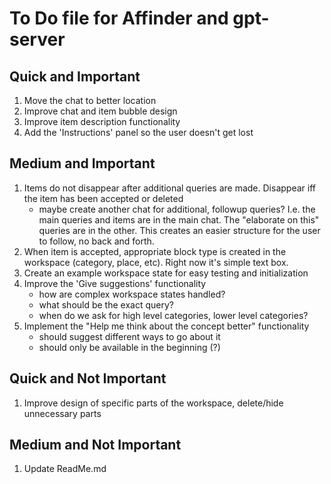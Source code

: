 # To Do file for Affinder and gpt-server

## Quick and Important
1. Move the chat to better location
2. Improve chat and item bubble design
3. Improve item description functionality
4. Add the 'Instructions' panel so the user doesn't get lost


## Medium and Important
1. Items do not disappear after additional queries are made. Disappear iff the item has been accepted or deleted
    - maybe create another chat for additional, followup queries? I.e. the main queries and items are in the main chat. The "elaborate on this" queries are in the other. This creates an easier structure for the user to follow, no back and forth.
2. When item is accepted, appropriate block type is created in the workspace (category, place, etc). Right now it's simple text box.
3. Create an example workspace state for easy testing and initialization
4. Improve the 'Give suggestions' functionality
    - how are complex workspace states handled?
    - what should be the exact query? 
    - when do we ask for high level categories, lower level categories?
5. Implement the "Help me think about the concept better" functionality
    - should suggest different ways to go about it
    - should only be available in the beginning (?)

## Quick and Not Important
1. Improve design of specific parts of the workspace, delete/hide unnecessary parts

## Medium and Not Important
1. Update ReadMe.md
